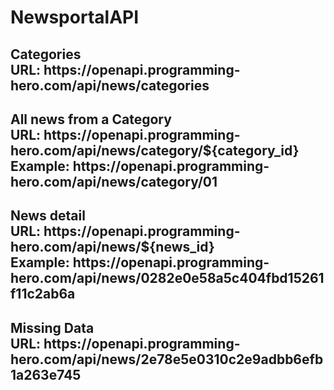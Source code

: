 # NewsportalAPI

<h2>Categories<br>URL: https://openapi.programming-hero.com/api/news/categories</h2>

<h2>All news from a Category <br>
URL: https://openapi.programming-hero.com/api/news/category/${category_id}<br>   
Example: https://openapi.programming-hero.com/api/news/category/01</h2>

<h2>News detail<br>                                           
URL: https://openapi.programming-hero.com/api/news/${news_id}<br>         
Example: https://openapi.programming-hero.com/api/news/0282e0e58a5c404fbd15261f11c2ab6a</h2>

<h2>Missing Data <br>                                                     
URL: https://openapi.programming-hero.com/api/news/2e78e5e0310c2e9adbb6efb1a263e745</h2>
